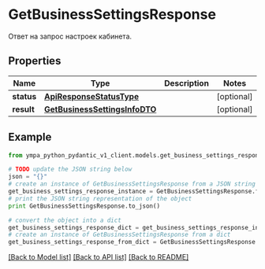 # GetBusinessSettingsResponse

Ответ на запрос настроек кабинета.

## Properties
Name | Type | Description | Notes
------------ | ------------- | ------------- | -------------
**status** | [**ApiResponseStatusType**](ApiResponseStatusType.md) |  | [optional] 
**result** | [**GetBusinessSettingsInfoDTO**](GetBusinessSettingsInfoDTO.md) |  | [optional] 

## Example

```python
from ympa_python_pydantic_v1_client.models.get_business_settings_response import GetBusinessSettingsResponse

# TODO update the JSON string below
json = "{}"
# create an instance of GetBusinessSettingsResponse from a JSON string
get_business_settings_response_instance = GetBusinessSettingsResponse.from_json(json)
# print the JSON string representation of the object
print GetBusinessSettingsResponse.to_json()

# convert the object into a dict
get_business_settings_response_dict = get_business_settings_response_instance.to_dict()
# create an instance of GetBusinessSettingsResponse from a dict
get_business_settings_response_from_dict = GetBusinessSettingsResponse.from_dict(get_business_settings_response_dict)
```
[[Back to Model list]](../README.md#documentation-for-models) [[Back to API list]](../README.md#documentation-for-api-endpoints) [[Back to README]](../README.md)


